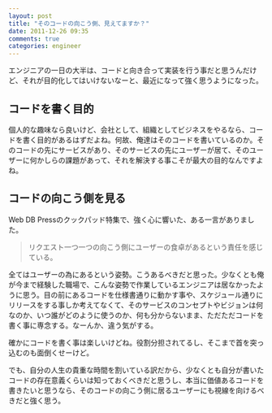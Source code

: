 ```yaml
---
layout: post
title: "そのコードの向こう側、見えてますか？"
date: 2011-12-26 09:35
comments: true
categories: engineer
---
```


エンジニアの一日の大半は、コードと向き合って実装を行う事だと思うんだけど、それが目的化してはいけないなーと、最近になって強く思うようになった。

## コードを書く目的

個人的な趣味なら良いけど、会社として、組織としてビジネスをやるなら、コードを書く目的があるはずだよね。何故、俺達はそのコードを書いているのか。そのコードの先にサービスがあり、そのサービスの先にユーザーが居て、そのユーザーに何かしらの課題があって、それを解決する事こそが最大の目的なんですよね。

<!-- more -->

## コードの向こう側を見る

Web DB Pressのクックパッド特集で、強く心に響いた、ある一言がありました。

> リクエスト一つ一つの向こう側にユーザーの食卓があるという責任を感じている。

全てはユーザーの為にあるという姿勢。こうあるべきだと思った。少なくとも俺が今まで経験した職場で、こんな姿勢で作業しているエンジニアは居なかったように思う。目の前にあるコードを仕様書通りに動かす事や、スケジュール通りにリリースをする事しか考えてなくて、そのサービスのコンセプトやビジョンは何なのか、いつ誰がどのように使うのか、何も分からないまま、ただただコードを書く事に専念する。なーんか、違う気がする。

確かにコードを書く事は楽しいけどね。役割分担されてるし、そこまで首を突っ込むのも面倒くせーけど。

でも、自分の人生の貴重な時間を割いている訳だから、少なくとも自分が書いたコードの存在意義くらいは知っておくべきだと思うし、本当に価値あるコードを書きたいと思うなら、そのコードの向こう側に居るユーザーにも視線を向けるべきだと強く思う。